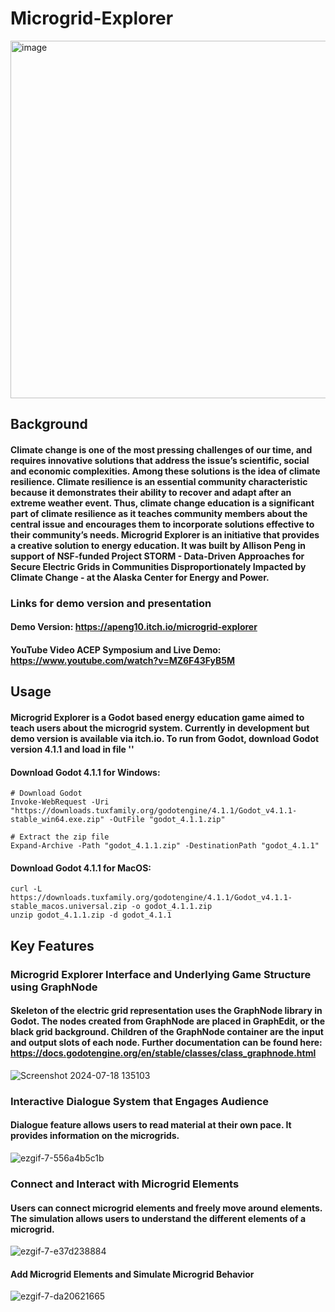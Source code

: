 # Microgrid-Explorer

<img width="572" alt="image" src="https://github.com/user-attachments/assets/b2a05a70-1726-41f4-b43e-44feeecbdbeb">

## Background
#### Climate change is one of the most pressing challenges of our time, and requires innovative solutions that address the issue’s scientific, social and economic complexities. Among these solutions is the idea of climate resilience. Climate resilience is an essential community characteristic because it demonstrates their ability to recover and adapt after an extreme weather event. Thus, climate change education is a significant part of climate resilience as it teaches community members about the central issue and encourages them to incorporate solutions effective to their community’s needs. Microgrid Explorer is an initiative that provides a creative solution to energy education. It was built by Allison Peng in support of NSF-funded Project STORM - Data-Driven Approaches for Secure Electric Grids in Communities Disproportionately Impacted by Climate Change - at the Alaska Center for Energy and Power.

### Links for demo version and presentation
#### Demo Version: https://apeng10.itch.io/microgrid-explorer
#### YouTube Video ACEP Symposium and Live Demo: https://www.youtube.com/watch?v=MZ6F43FyB5M 


## Usage 
#### Microgrid Explorer is a Godot based energy education game aimed to teach users about the microgrid system. Currently in development but demo version is available via itch.io. To run from Godot, download Godot version 4.1.1 and load in file ''

#### Download Godot 4.1.1 for Windows:

```
# Download Godot
Invoke-WebRequest -Uri "https://downloads.tuxfamily.org/godotengine/4.1.1/Godot_v4.1.1-stable_win64.exe.zip" -OutFile "godot_4.1.1.zip"

# Extract the zip file
Expand-Archive -Path "godot_4.1.1.zip" -DestinationPath "godot_4.1.1"
```

#### Download Godot 4.1.1 for MacOS:
```
curl -L https://downloads.tuxfamily.org/godotengine/4.1.1/Godot_v4.1.1-stable_macos.universal.zip -o godot_4.1.1.zip
unzip godot_4.1.1.zip -d godot_4.1.1

```

## Key Features 

### Microgrid Explorer Interface and Underlying Game Structure using GraphNode
#### Skeleton of the electric grid representation uses the GraphNode library in Godot. The nodes created from GraphNode are placed in GraphEdit, or the black grid background. Children of the GraphNode container are the input and output slots of each node. Further documentation can be found here: https://docs.godotengine.org/en/stable/classes/class_graphnode.html

![Screenshot 2024-07-18 135103](https://github.com/user-attachments/assets/96a2dd69-a83b-4888-a1b3-b3d00b4b6ac8)


### Interactive Dialogue System that Engages Audience
#### Dialogue feature allows users to read material at their own pace. It provides information on the microgrids.

![ezgif-7-556a4b5c1b](https://github.com/user-attachments/assets/3345fbe0-0d9f-4e32-8c09-43b85e4bd727)


### Connect and Interact with Microgrid Elements 
#### Users can connect microgrid elements and freely move around elements. The simulation allows users to understand the different elements of a microgrid.
![ezgif-7-e37d238884](https://github.com/user-attachments/assets/019eb647-c99c-4569-8068-0644be2b59d7)


#### Add Microgrid Elements and Simulate Microgrid Behavior

![ezgif-7-da20621665](https://github.com/user-attachments/assets/19d8bc9e-85aa-4340-b135-ef551fd73e6d)

